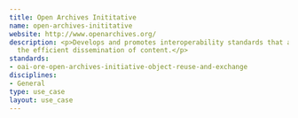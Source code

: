```yaml
---
title: Open Archives Inititative
name: open-archives-inititative
website: http://www.openarchives.org/
description: <p>Develops and promotes interoperability standards that aim to facilitate
  the efficient dissemination of content.</p>
standards:
- oai-ore-open-archives-initiative-object-reuse-and-exchange
disciplines:
- General
type: use_case
layout: use_case
---
```


